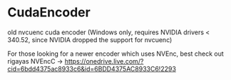 CudaEncoder
===========

old nvcuenc cuda encoder (Windows only, requires NVIDIA drivers &lt; 340.52, since NVIDIA dropped the support for nvcuenc)

For those looking for a newer encoder which uses NVEnc, best check out rigayas NVEncC -> https://onedrive.live.com/?cid=6bdd4375ac8933c6&id=6BDD4375AC8933C6!2293
